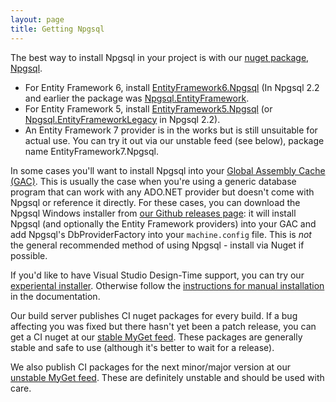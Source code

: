 ```yaml
---
layout: page
title: Getting Npgsql
---
```

The best way to install Npgsql in your project is with our <a href="https://www.nuget.org/packages/Npgsql/">nuget package, Npgsql</a>.

- For Entity Framework 6, install <a href="https://www.nuget.org/packages/EntityFramework6.Npgsql/">EntityFramework6.Npgsql</a>
(In Npgsql 2.2 and earlier the package was <a href="https://www.nuget.org/packages/Npgsql.EntityFramework/">Npgsql.EntityFramework</a>.
- For Entity Framework 5, install <a href="https://www.nuget.org/packages/EntityFramework5.Npgsql/">EntityFramework5.Npgsql</a>
(or <a href="https://www.nuget.org/packages/Npgsql.EntityFrameworkLegacy/">Npgsql.EntityFrameworkLegacy</a> in Npgsql 2.2).
- An Entity Framework 7 provider is in the works but is still unsuitable for actual use. You can try it out via our unstable
feed (see below), package name EntityFramework7.Npgsql.

In some cases you'll want to install Npgsql into your
[Global Assembly Cache (GAC)](https://msdn.microsoft.com/en-us/library/yf1d93sz%28v=vs.110%29.aspx?f=255&MSPPError=-2147217396).
This is usually the case when you're using a generic database program that can work with any ADO.NET provider but doesn't come
with Npgsql or reference it directly. For these cases, you can download the Npgsql Windows installer from
[our Github releases page](https://github.com/npgsql/npgsql/releases): it will install Npgsql (and optionally the Entity Framework
providers) into your GAC and add Npgsql's DbProviderFactory into your `machine.config` file.
This is *not* the general recommended method of using Npgsql - install via Nuget if possible.

If you'd like to have Visual Studio Design-Time support, you can try our <a href="">experiental installer</a>.
Otherwise follow the <a href="doc/ddex.html">instructions for manual installation</a> in the documentation.

Our build server publishes CI nuget packages for every build. If a bug affecting you was fixed but there hasn't yet been a patch release,
you can get a CI nuget at our [stable MyGet feed](https://www.myget.org/gallery/npgsql). These packages are generally stable and
safe to use (although it's better to wait for a release).

We also publish CI packages for the next minor/major version at our [unstable MyGet feed](https://www.myget.org/gallery/npgsql).
These are definitely unstable and should be used with care.
